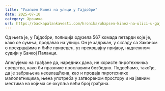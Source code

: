 ```yaml
---
title: "Ухапшен Кинез на улици у Гајдобри"
date: 2025-07-10
category: Хроника
url: https://backapalankavesti.com/hronika/uhapsen-kinez-na-ulici-u-gajdobri/
---
```


Од њега је, у Гајдобри, полиција одузела 567 комада петарди које је, како се сумња, продавао на улици. Он је задржан, у складу са Законом о прекршајима и биће приведен, уз прекршајну пријаву, надлежном судији у Бачкој Паланци.

Апелујемо на грађане да, наредних дана, не користе пиротехничка средства, како би празнике прославили безбедно. Подсећамо, такође, да је забрањена неовлашћена, као и продаја пиротехнике малолетницима, њена употреба у затвореном простору и на јавним местима на којима се окупља већи број грађана.

